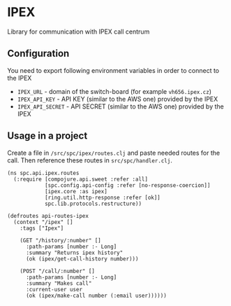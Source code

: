 # IPEX
Library for communication with IPEX call centrum

## Configuration

You need to export following environment variables in order to connect to the IPEX

 - `IPEX_URL` - domain of the switch-board (for example `vh656.ipex.cz`)
 - `IPEX_API_KEY` - API KEY (similar to the AWS one) provided by the IPEX
 - `IPEX_API_SECRET` - API SECRET (similar to the AWS one) provided by the IPEX

## Usage in a project

Create a file in `/src/spc/ipex/routes.clj` and paste needed routes for the call. Then reference these routes in
`src/spc/handler.clj`.

```
(ns spc.api.ipex.routes
  (:require [compojure.api.sweet :refer :all]
            [spc.config.api-config :refer [no-response-coercion]]
            [ipex.core :as ipex]
            [ring.util.http-response :refer [ok]]
            spc.lib.protocols.restructure))

(defroutes api-routes-ipex
  (context "/ipex" []
    :tags ["Ipex"]

    (GET "/history/:number" []
      :path-params [number :- Long]
      :summary "Returns ipex history"
      (ok (ipex/get-call-history number)))

    (POST "/call/:number" []
      :path-params [number :- Long]
      :summary "Makes call"
      :current-user user
      (ok (ipex/make-call number (:email user))))))
```
